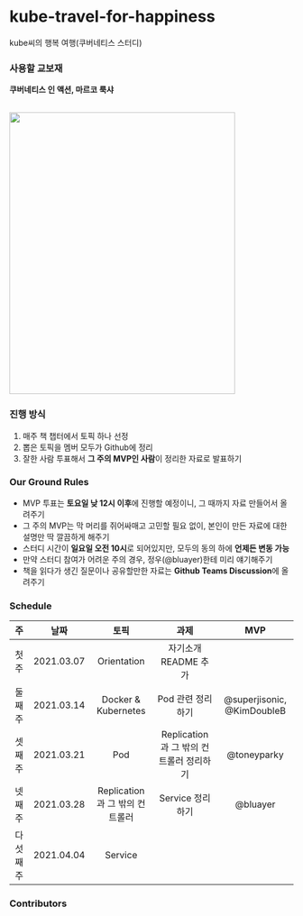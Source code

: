 # kube-travel-for-happiness
kube씨의 행복 여행(쿠버네티스 스터디)

### 사용할 교보재
**쿠버네티스 인 액션, 마르코 룩샤**

<br>

<img src=https://user-images.githubusercontent.com/37579681/109306312-590c6c00-7882-11eb-8d12-fcc904385504.png width=400 height=500 />


### 진행 방식
1. 매주 책 챕터에서 토픽 하나 선정
2. 뽑은 토픽을 멤버 모두가 Github에 정리
3. 잘한 사람 투표해서 **그 주의 MVP인 사람**이 정리한 자료로 발표하기

### Our Ground Rules
- MVP 투표는 **토요일 낮 12시 이후**에 진행할 예정이니, 그 때까지 자료 만들어서 올려주기
- 그 주의 MVP는 막 머리를 쥐어싸매고 고민할 필요 없이, 본인이 만든 자료에 대한 설명만 딱 깔끔하게 해주기
- 스터디 시간이 **일요일 오전 10시**로 되어있지만, 모두의 동의 하에 **언제든 변동 가능**
- 만약 스터디 참여가 어려운 주의 경우, 정우(@bluayer)한테 미리 얘기해주기
- 책을 읽다가 생긴 질문이나 공유할만한 자료는 **Github Teams Discussion**에 올려주기

### Schedule
|주|날짜|토픽|과제|MVP|
|:----:|:----:|:-----:|:-----:|:----:|
|첫 주|2021.03.07|Orientation|자기소개 README 추가||
|둘째 주|2021.03.14|Docker & Kubernetes|Pod 관련 정리하기|@superjisonic, @KimDoubleB|
|셋째 주|2021.03.21|Pod|Replication과 그 밖의 컨트롤러 정리하기|@toneyparky|
|넷째 주|2021.03.28|Replication과 그 밖의 컨트롤러|Service 정리하기|@bluayer|
|다섯째 주|2021.04.04|Service|||


### Contributors
